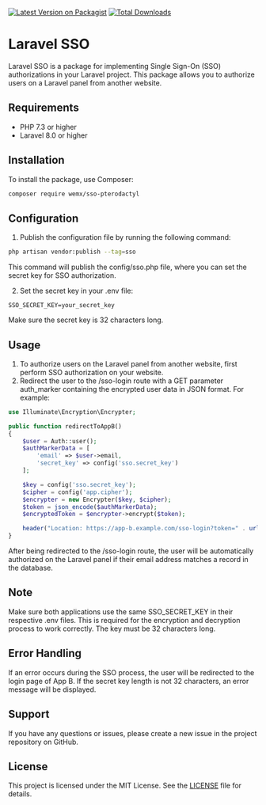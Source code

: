 [![Latest Version on Packagist](https://img.shields.io/packagist/v/wemx/sso-pterodactyl.svg?style=flat-square)](https://packagist.org/packages/wemx/sso-pterodactyl)
[![Total Downloads](https://img.shields.io/packagist/dt/wemx/sso-pterodactyl.svg?style=flat-square)](https://packagist.org/packages/wemx/sso-pterodactyl)

# Laravel SSO

Laravel SSO is a package for implementing Single Sign-On (SSO) authorizations in your Laravel project. This package allows you to authorize users on a Laravel panel from another website.

## Requirements

- PHP 7.3 or higher
- Laravel 8.0 or higher

## Installation

To install the package, use Composer:

```bash
composer require wemx/sso-pterodactyl
```

## Configuration
1. Publish the configuration file by running the following command:
```bash
php artisan vendor:publish --tag=sso
```
This command will publish the config/sso.php file, where you can set the secret key for SSO authorization.

2. Set the secret key in your .env file:
```env
SSO_SECRET_KEY=your_secret_key
```
Make sure the secret key is 32 characters long.

## Usage

1. To authorize users on the Laravel panel from another website, first perform SSO authorization on your website.
2. Redirect the user to the /sso-login route with a GET parameter auth_marker containing the encrypted user data in JSON format. For example:

```php
use Illuminate\Encryption\Encrypter;

public function redirectToAppB()
{
    $user = Auth::user();
    $authMarkerData = [
        'email' => $user->email,
        'secret_key' => config('sso.secret_key')
    ];

    $key = config('sso.secret_key');
    $cipher = config('app.cipher');
    $encrypter = new Encrypter($key, $cipher);
    $token = json_encode($authMarkerData);
    $encryptedToken = $encrypter->encrypt($token);

    header("Location: https://app-b.example.com/sso-login?token=" . urlencode($encryptedToken));
}
```
After being redirected to the /sso-login route, the user will be automatically authorized on the Laravel panel if their email address matches a record in the database.

## Note

Make sure both applications use the same SSO_SECRET_KEY in their respective .env files. This is required for the encryption and decryption process to work correctly. The key must be 32 characters long.

## Error Handling

If an error occurs during the SSO process, the user will be redirected to the login page of App B. If the secret key length is not 32 characters, an error message will be displayed.

## Support

If you have any questions or issues, please create a new issue in the project repository on GitHub.

## License

This project is licensed under the MIT License. See the [LICENSE](https://github.com/GIGABAIT93/LaravelSso/blob/main/LICENSE) file for details.
